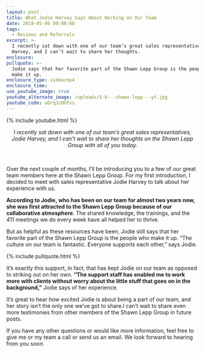 ```yaml
---
layout: post
title: What Jodie Harvey Says About Working on Our Team
date: 2019-05-06 00:00:00
tags:
  - Reviews and Referrals
excerpt: >-
  I recently sat down with one of our team’s great sales representatives, Jodie
  Harvey, and I can’t wait to share her thoughts.
enclosure:
pullquote: >-
  Jodie says that her favorite part of the Shawn Lepp Group is the people who
  make it up.
enclosure_type: video/mp4
enclosure_time:
use_youtube_image: true
youtube_alternate_image: /uploads/5-6---shawn-lepp---yt.jpg
youtube_code: oDrqJcQUfxs
---
```


{% include youtube.html %}

<center><em>I recently sat down with one of our team&rsquo;s great sales representatives, Jodie Harvey, and I can&rsquo;t wait to share her thoughts on the Shawn Lepp Group with all of you today.</em></center>

&nbsp;

Over the next couple of months, I’ll be introducing you to a few of our great team members here at the Shawn Lepp Group. For my first introduction, I decided to meet with sales representative Jodie Harvey to talk about her experience with us.

**According to Jodie, who has been on our team for almost two years now, she was first attracted to the Shawn Lepp Group because of our collaborative atmosphere**. The shared knowledge, the trainings, and the 411 meetings we do every week have all helped her to thrive.

But as helpful as these resources have been, Jodie still says that her favorite part of the Shawn Lepp Group is the people who make it up. “The culture on our team is fantastic. Everyone supports each other,” says Jodie.

{% include pullquote.html %}

It’s exactly this support, in fact, that has kept Jodie on our team as opposed to striking out on her own. **“The support staff has enabled me to work more with clients without worry about the little stuff that goes on in the background,”** Jodie says of her experience.

It’s great to hear how excited Jodie is about being a part of our team, and her story isn’t the only one we’ve got to share.I can’t wait to share even more testimonies from other members of the Shawn Lepp Group in future posts.

If you have any other questions or would like more information, feel free to give me or my team a call or send us an email. We look forward to hearing from you soon.